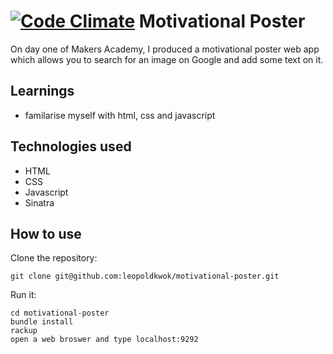 [![Code Climate](https://codeclimate.com/github/leopoldkwok/motivational-poster/badges/gpa.svg)](https://codeclimate.com/github/leopoldkwok/motivational-poster)
Motivational Poster
===================

On day one of Makers Academy, I produced a motivational poster web app which allows you to search for an image on Google and add some text on it.

Learnings
---------- 
* familarise myself with html, css and javascript

Technologies used
-----------------

* HTML
* CSS
* Javascript
* Sinatra

How to use
----------

Clone the repository:

```shell
git clone git@github.com:leopoldkwok/motivational-poster.git
```


Run it:

```shell
cd motivational-poster
bundle install
rackup
open a web broswer and type localhost:9292
```

